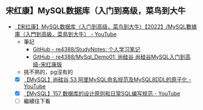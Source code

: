 ## 宋红康】MySQL数据库（入门到高级，菜鸟到大牛
- [【宋红康】MySQL数据库（入门到高级，菜鸟到大牛）【2022】/MySQL數據庫（入門到高級，菜鳥到大牛） - YouTube](https://youtube.com/playlist?list=PLmOn9nNkQxJFi4x7rZ5wpUKts3u7cDx21&si=rihU2pN3RzS8QVrj)
	- 筆記
		- [GitHub - re4388/StudyNotes: 个人学习笔记](https://github.com/re4388/StudyNotes)
		- [GitHub - re4388/MySql\_Demo01: 尚硅谷 尚硅谷MySQL入门到高级-宋红康版](https://github.com/re4388/MySql_Demo01)
	- 挑不熟的，pg沒有的
	- [x] [【MySQL】尚硅谷 53 阿里MySQL命名规范及MySQL8DDL的原子化 - YouTube](https://www.youtube.com/watch?v=7a1H_iO72_s&list=PLmOn9nNkQxJFi4x7rZ5wpUKts3u7cDx21&index=53)
	- [x] [【MySQL】157 数据库的设计原则和日常SQL编写规范 - YouTube](https://www.youtube.com/watch?v=7oCZF7zLYZM&list=PLmOn9nNkQxJFi4x7rZ5wpUKts3u7cDx21&index=158)
	- [ ] 繼續往下看
